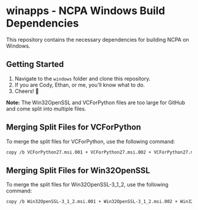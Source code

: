 # winapps - NCPA Windows Build Dependencies

This repository contains the necessary dependencies for building NCPA on Windows.

## Getting Started

1. Navigate to the `windows` folder and clone this repository.
2. If you are Cody, Ethan, or me, you'll know what to do.
3. Cheers! 🍻

**Note:** The Win32OpenSSL and VCForPython files are too large for GitHub and come split into multiple files.

## Merging Split Files for VCForPython

To merge the split files for VCForPython, use the following command:

```bash
copy /b VCForPython27.msi.001 + VCForPython27.msi.002 + VCForPython27.msi.003 + VCForPython27.msi.004 + VCForPython27.msi.005 + VCForPython27.msi.006 + VCForPython27.msi.007 + VCForPython27.msi.008 + VCForPython27.msi.009 VCForPython27.msi
```

## Merging Split Files for Win32OpenSSL

To merge the split files for Win32OpenSSL-3_1_2, use the following command:

```bash
copy /b Win32OpenSSL-3_1_2.msi.001 + Win32OpenSSL-3_1_2.msi.002 + Win32OpenSSL-3_1_2.msi.003 + Win32OpenSSL-3_1_2.msi.004 + Win32OpenSSL-3_1_2.msi.005 + Win32OpenSSL-3_1_2.msi.006 + Win32OpenSSL-3_1_2.msi.007 Win32OpenSSL-3_1_2.msi
```
